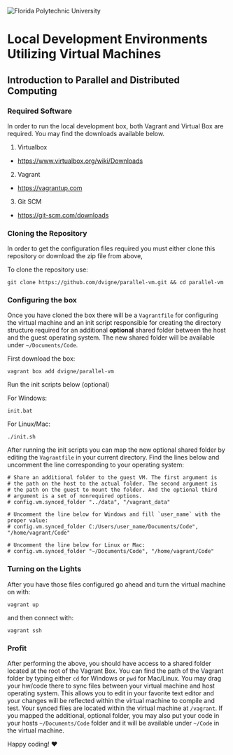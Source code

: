 ![Florida Polytechnic University](https://floridapoly.edu/wp-content/themes/floridapolytechnic/images/home_logo.png)
# Local Development Environments Utilizing Virtual Machines
## Introduction to Parallel and Distributed Computing

### Required Software
In order to run the local development box, both Vagrant and Virtual Box are required. You may find the downloads available below.
1. Virtualbox
  * https://www.virtualbox.org/wiki/Downloads
2. Vagrant
  * https://vagrantup.com
3. Git SCM
  * https://git-scm.com/downloads

### Cloning the Repository
In order to get the configuration files required you must either clone this repository or download the zip file from above,

To clone the repository use:
```
git clone https://github.com/dvigne/parallel-vm.git && cd parallel-vm
```

### Configuring the box
Once you have cloned the box there will be a `Vagrantfile` for configuring the virtual machine and an init script responsible for creating the directory structure required for an additional **optional** shared folder between the host and the guest operating system. The new shared folder will be available under `~/Documents/Code`.

First download the box:
```
vagrant box add dvigne/parallel-vm
```
Run the init scripts below (optional)

For Windows:
```
init.bat
```
For Linux/Mac:
```
./init.sh
```

After running the init scripts you can map the new optional shared folder by editing the `Vagrantfile` in your current directory. Find the lines below and uncomment the line corresponding to your operating system:
```
# Share an additional folder to the guest VM. The first argument is
# the path on the host to the actual folder. The second argument is
# the path on the guest to mount the folder. And the optional third
# argument is a set of nonrequired options.
# config.vm.synced_folder "../data", "/vagrant_data"

# Uncomment the line below for Windows and fill `user_name` with the proper value:
# config.vm.synced_folder C:/Users/user_name/Documents/Code", "/home/vagrant/Code"

# Uncomment the line below for Linux or Mac:
# config.vm.synced_folder "~/Documents/Code", "/home/vagrant/Code"
```
### Turning on the Lights
After you have those files configured go ahead and turn the virtual machine on with:
```
vagrant up
```
and then connect with:
```
vagrant ssh
```
### Profit
After performing the above, you should have access to a shared folder located at the root of the Vagrant Box. You can find the path of the Vagrant folder by typing either `cd` for Windows or `pwd` for Mac/Linux. You may drag your hw/code there to sync files between your virtual machine and host operating system. This allows you to edit in your favorite text editor and your changes will be reflected within the virtual machine to compile and test. Your synced files are located within the virtual machine at `/vagrant`. If you mapped the additional, optional folder, you may also put your code in your hosts `~/Documents/Code` folder and it will be available under `~/Code` in the virtual machine.

Happy coding! :heart:
